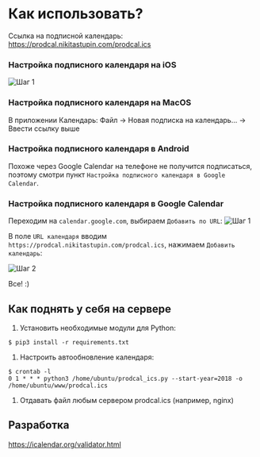 # Как использовать?

Ссылка на подписной календарь: https://prodcal.nikitastupin.com/prodcal.ics

### Настройка подписного календаря на iOS
![Шаг 1](doc/iphone-guide.jpg)

### Настройка подписного календаря на MacOS

В приложении Календарь: Файл -> Новая подписка на календарь... -> Ввести ссылку выше

### Настройка подписного календаря в Android

Похоже через Google Calendar на телефоне не получится подписаться, поэтому смотри пункт `Настройка подписного календаря в Google Calendar`.

### Настройка подписного календаря в Google Calendar

Переходим на `calendar.google.com`, выбираем `Добавить по URL`:
![Шаг 1](doc/google_calendar_step_1.png)

В поле `URL календаря` вводим `https://prodcal.nikitastupin.com/prodcal.ics`, нажимаем `Добавить календарь`:

![Шаг 2](doc/google_calendar_step_2.png)

Все! :)

## Как поднять у себя на сервере

1. Установить необходимые модули для Python:
```
$ pip3 install -r requirements.txt
```
1. Настроить автообновление календаря:
```
$ crontab -l
0 1 * * * python3 /home/ubuntu/prodcal_ics.py --start-year=2018 -o /home/ubuntu/www/prodcal.ics
```
1. Отдавать файл любым сервером prodcal.ics (например, nginx)

## Разработка

https://icalendar.org/validator.html

